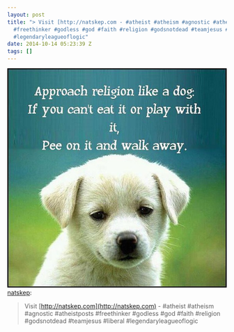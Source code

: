 ```yaml
---
layout: post
title: "> Visit [http://natskep.com - #atheist #atheism #agnostic #atheistposts
  #freethinker #godless #god #faith #religion #godsnotdead #teamjesus #liberal
  #legendaryleagueoflogic"
date: 2014-10-14 05:23:39 Z
tags: []
---
```

![](/media/2014/10/99974517430.jpg)
[natskep](http://natskep.tumblr.com/post/99920771485/visit-http-natskep-com-atheist-atheism):

> Visit [http://natskep.com](http://natskep.com) - #atheist #atheism #agnostic #atheistposts #freethinker #godless #god #faith #religion #godsnotdead #teamjesus #liberal #legendaryleagueoflogic
